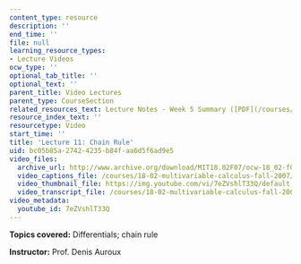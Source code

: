 ```yaml
---
content_type: resource
description: ''
end_time: ''
file: null
learning_resource_types:
- Lecture Videos
ocw_type: ''
optional_tab_title: ''
optional_text: ''
parent_title: Video Lectures
parent_type: CourseSection
related_resources_text: Lecture Notes - Week 5 Summary ([PDF](/courses/18-02-multivariable-calculus-fall-2007/resources/lec_week5))
resource_index_text: ''
resourcetype: Video
start_time: ''
title: 'Lecture 11: Chain Rule'
uid: bc05b85a-2742-4235-b84f-aa6d5f6ad9e5
video_files:
  archive_url: http://www.archive.org/download/MIT18.02F07/ocw-18_02-f07-lec11_300k.mp4
  video_captions_file: /courses/18-02-multivariable-calculus-fall-2007/ead37ac9220d5767b6ef1c8592d653b8_7eZVshlT33Q.vtt
  video_thumbnail_file: https://img.youtube.com/vi/7eZVshlT33Q/default.jpg
  video_transcript_file: /courses/18-02-multivariable-calculus-fall-2007/54de670bb48e3729141c9f712652badc_7eZVshlT33Q.pdf
video_metadata:
  youtube_id: 7eZVshlT33Q
---
```


**Topics covered:** Differentials; chain rule

**Instructor:** Prof. Denis Auroux



